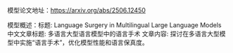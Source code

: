 模型论文地址：https://arxiv.org/abs/2506.12450

模型概述：标题: Language Surgery in Multilingual Large Language Models
中文文章标题: 多语言大型语言模型中的语言手术
文章内容: 探讨在多语言大型模型中实施“语言手术”，优化模型性能和语言保真度。
